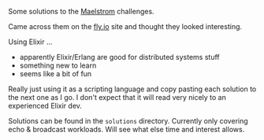 
Some solutions to the [Maelstrom](https://github.com/jepsen-io/maelstrom) challenges.

Came across them on the [fly.io](https://fly.io/dist-sys/) site and thought they looked interesting.

Using Elixir ...
- apparently Elixir/Erlang are good for distributed systems stuff
- something new to learn
- seems like a bit of fun

Really just using it as a scripting language and copy pasting each solution to the next one as I go.
I don't expect that it will read very nicely to an experienced Elixir dev.

Solutions can be found in the `solutions` directory.
Currently only covering echo & broadcast workloads.
Will see what else time and interest allows.
